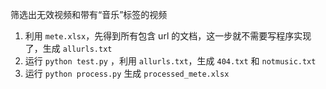 筛选出无效视频和带有“音乐”标签的视频
1. 利用 `mete.xlsx`，先得到所有包含 url 的文档，这一步就不需要写程序实现了，生成 `allurls.txt`
1. 运行 `python test.py` ，利用 `allurls.txt`，生成 `404.txt` 和 `notmusic.txt`
2. 运行 `python process.py` 生成 `processed_mete.xlsx`
